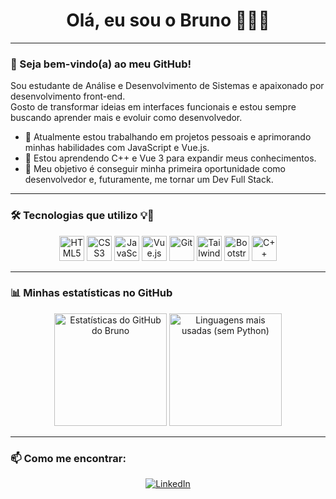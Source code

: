 <h1 align="center">Olá, eu sou o Bruno 👨‍💻✨</h1>

---

### 👋 Seja bem-vindo(a) ao meu GitHub!

Sou estudante de Análise e Desenvolvimento de Sistemas e apaixonado por desenvolvimento front-end.  
Gosto de transformar ideias em interfaces funcionais e estou sempre buscando aprender mais e evoluir como desenvolvedor.

- 🌱 Atualmente estou trabalhando em projetos pessoais e aprimorando minhas habilidades com JavaScript e Vue.js.
- 🚀 Estou aprendendo C++ e Vue 3 para expandir meus conhecimentos.
- 🎯 Meu objetivo é conseguir minha primeira oportunidade como desenvolvedor e, futuramente, me tornar um Dev Full Stack.

---

### 🛠️ Tecnologias que utilizo 💡🚀

<p align="center">
  <img src="https://cdn.jsdelivr.net/gh/devicons/devicon/icons/html5/html5-original.svg" width="40" alt="HTML5"/>
  <img src="https://cdn.jsdelivr.net/gh/devicons/devicon/icons/css3/css3-original.svg" width="40" alt="CSS3"/>
  <img src="https://cdn.jsdelivr.net/gh/devicons/devicon/icons/javascript/javascript-original.svg" width="40" alt="JavaScript"/>
  <img src="https://cdn.jsdelivr.net/gh/devicons/devicon/icons/vuejs/vuejs-original.svg" width="40" alt="Vue.js"/>
  <img src="https://cdn.jsdelivr.net/gh/devicons/devicon/icons/git/git-original.svg" width="40" alt="Git"/>
  <img src="https://cdn.jsdelivr.net/gh/devicons/devicon/icons/tailwindcss/tailwindcss-plain.svg" width="40" alt="Tailwind"/>
  <img src="https://cdn.jsdelivr.net/gh/devicons/devicon/icons/bootstrap/bootstrap-original.svg" width="40" alt="Bootstrap"/>
  <img src="https://cdn.jsdelivr.net/gh/devicons/devicon/icons/cplusplus/cplusplus-original.svg" width="40" alt="C++"/>
</p>

---

### 📊 Minhas estatísticas no GitHub

<div align="center">
  <img height="180em" src="https://github-readme-stats.vercel.app/api?username=BrunoConceica0&show_icons=true&theme=radical" alt="Estatísticas do GitHub do Bruno" />
  <img height="180em" src="https://github-readme-stats.vercel.app/api/top-langs/?username=BrunoConceica0&layout=compact&theme=radical&hide=python,powershell" alt="Linguagens mais usadas (sem Python)" />
</div>

---

### 📫 Como me encontrar:

<p align="center">
  <a href="https://www.linkedin.com/in/brunocds97/" target="_blank "><img src="https://img.shields.io/badge/LinkedIn-blue?logo=linkedin&style=for-the-badge" alt="LinkedIn"/></a>
</p>
